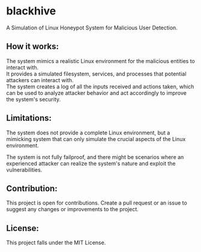 # blackhive
A Simulation of Linux Honeypot System for Malicious User Detection.

## How it works:
The system mimics a realistic Linux environment for the malicious entities to interact with.  
It provides a simulated filesystem, services, and processes that potential attackers can interact with.  
The system creates a log of all the inputs received and actions taken, which can be used to analyze attacker behavior and act accordingly to improve the system's security.    

## Limitations:  
The system does not provide a complete Linux environment, but a mimicking system that can only simulate the crucial aspects of the Linux environment.  

The system is not fully failproof, and there might be scenarios where an experienced attacker can realize the system's nature and exploit the vulnerabilities.  

## Contribution:    
This project is open for contributions. Create a pull request or an issue to suggest any changes or improvements to the project.  

## License:  
This project falls under the MIT License.  
